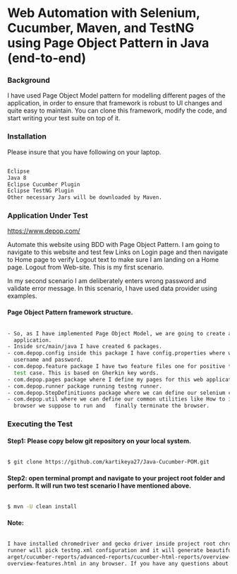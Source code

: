 # Web Automation with Selenium, Cucumber, Maven, and TestNG using Page Object Pattern in Java (end-to-end)


### Background

I have used Page Object Model pattern for modelling different pages of the application, in order to ensure that framework is robust to UI changes and quite easy to maintain. You can clone this framework, modify the code, and start writing your test suite on top of it. 


### Installation
Please insure that you have following on your laptop.

```sh

Eclipse
Java 8
Eclipse Cucumber Plugin
Eclipse TestNG Plugin
Other necessary Jars will be downloaded by Maven.

```

### Application Under Test

https://www.depop.com/

Automate this website using BDD with Page Object Pattern. I am  going to navigate to this website and test few Links on Login page and then navigate to Home page to verify Logout text to make sure I am landing on a Home page. Logout from Web-site. This is my first scenario.

In my second scenario I am deliberately enters wrong password and validate error message. In this scenario, I have used data provider using examples.

#### Page Object Pattern framework structure.

```sh

- So, as I have implemented Page Object Model, we are going to create a java class for each page in the 
  application.
- Inside src/main/java I have created 6 packages.
- com.depop.config inside this package I have config.properties where we can define our browser, url, 
  username and password.
- com.depop.feature package I have two feature files one for positive test case and one for negative 
  test case. This is based on Gherkin key words.
- com.depop.pages package where I define my pages for this web application.
- com.depop.runner package running testng runner.
- com.depop.StepDefinitiuons package where we can define our selenium code.
- com.depop.util where we can define our common utilities like How to initialize the browser, which 
  browser we suppose to run and   finally terminate the browser.

```

### Executing the Test

#### Step1: Please copy below git repository on your local system.

```sh

$ git clone https://github.com/kartikeya27/Java-Cucumber-POM.git

```

#### Step2: open terminal prompt and navigate to your project root folder and perform. It will run two test scenario I have mentioned above.

```sh

$ mvn -U clean install

```

#### Note:

```sh

I have installed chromedriver and gecko driver inside project root chrome and Firefox folder. TestNG 
runner will pick testng.xml configuration and it will generate beautiful report inside 
arget/cucumber-reports/advanced-reports/cucumber-html-reports/overview-features.html. Please open 
overview-features.html in any browser. If you have any questions about this framework please do let me know.

```









